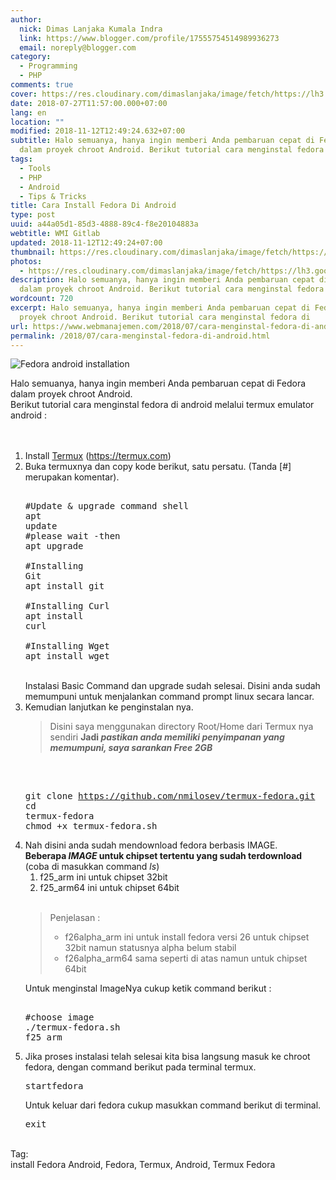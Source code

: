 ```yaml
---
author:
  nick: Dimas Lanjaka Kumala Indra
  link: https://www.blogger.com/profile/17555754514989936273
  email: noreply@blogger.com
category:
  - Programming
  - PHP
comments: true
cover: https://res.cloudinary.com/dimaslanjaka/image/fetch/https://lh3.googleusercontent.com/-r2rcHfz-Dto/WSb5DKBPBkI/AAAAAAAAB4I/H0a69gufG-UXKzPcAr2M-O9jhNZ_Nf5uACHM/%255BUNSET%255D
date: 2018-07-27T11:57:00.000+07:00
lang: en
location: ""
modified: 2018-11-12T12:49:24.632+07:00
subtitle: Halo semuanya, hanya ingin memberi Anda pembaruan cepat di Fedora
  dalam proyek chroot Android. Berikut tutorial cara menginstal fedora di
tags:
  - Tools
  - PHP
  - Android
  - Tips & Tricks
title: Cara Install Fedora Di Android
type: post
uuid: a44a05d1-85d3-4888-89c4-f8e20104883a
webtitle: WMI Gitlab
updated: 2018-11-12T12:49:24+07:00
thumbnail: https://res.cloudinary.com/dimaslanjaka/image/fetch/https://lh3.googleusercontent.com/-r2rcHfz-Dto/WSb5DKBPBkI/AAAAAAAAB4I/H0a69gufG-UXKzPcAr2M-O9jhNZ_Nf5uACHM/%255BUNSET%255D
photos:
  - https://res.cloudinary.com/dimaslanjaka/image/fetch/https://lh3.googleusercontent.com/-r2rcHfz-Dto/WSb5DKBPBkI/AAAAAAAAB4I/H0a69gufG-UXKzPcAr2M-O9jhNZ_Nf5uACHM/%255BUNSET%255D
description: Halo semuanya, hanya ingin memberi Anda pembaruan cepat di Fedora
  dalam proyek chroot Android. Berikut tutorial cara menginstal fedora di
wordcount: 720
excerpt: Halo semuanya, hanya ingin memberi Anda pembaruan cepat di Fedora dalam
  proyek chroot Android. Berikut tutorial cara menginstal fedora di
url: https://www.webmanajemen.com/2018/07/cara-menginstal-fedora-di-android.html
permalink: /2018/07/cara-menginstal-fedora-di-android.html
---
```


<img alt="Fedora android installation" class="w3-image w3-center" src="https://res.cloudinary.com/dimaslanjaka/image/fetch/https://lh3.googleusercontent.com/-r2rcHfz-Dto/WSb5DKBPBkI/AAAAAAAAB4I/H0a69gufG-UXKzPcAr2M-O9jhNZ_Nf5uACHM/%255BUNSET%255D" title="fedora android installation"><br><div>Halo semuanya, hanya ingin memberi Anda pembaruan cepat di Fedora dalam proyek chroot Android. <br>Berikut tutorial cara menginstal fedora di android melalui termux emulator android :<br><br><br><ol><li>Install <a href="https://play.google.com/store/apps/details?id=com.termux" rel="noopener noreferer nofollow" target="_blank">Termux</a>&nbsp;(<a href="https://termux.com/" rel="noopener noreferer nofollow">https://termux.com</a>)</li><li>Buka termuxnya dan copy kode berikut, satu persatu. (Tanda [#] merupakan komentar). <br><pre><br>#Update &amp; upgrade command shell<br>apt update<br>#please wait -then<br>apt upgrade<br><br>#Installing Git<br>apt install git<br><br>#Installing Curl<br>apt install curl<br><br>#Installing Wget<br>apt install wget<br></pre><br>Instalasi Basic Command dan upgrade sudah selesai. Disini anda sudah memumpuni untuk menjalankan command prompt linux secara lancar. </li><li>Kemudian lanjutkan ke penginstalan nya. <br><blockquote>Disini saya menggunakan directory Root/Home dari Termux nya sendiri <b>Jadi <i>pastikan anda memiliki penyimpanan yang memumpuni, saya sarankan Free 2GB</i></b></blockquote><br><pre><br>git clone https://github.com/nmilosev/termux-fedora.git<br>cd termux-fedora<br>chmod +x termux-fedora.sh<br></pre></li><li>Nah disini anda sudah mendownload fedora berbasis IMAGE. <br><b>Beberapa <i>IMAGE</i> untuk chipset tertentu yang sudah terdownload</b> (coba di masukkan command <i>ls</i>) <br><ol><li>f25_arm ini untuk chipset 32bit </li><li>f25_arm64 ini untuk chipset 64bit</li></ol><br><blockquote>Penjelasan : <ul><li>f26alpha_arm ini untuk install fedora versi 26 untuk chipset 32bit namun statusnya alpha belum stabil </li><li>f26alpha_arm64 sama seperti di atas namun untuk chipset 64bit </li></ul></blockquote>  Untuk menginstal ImageNya cukup ketik command berikut : <pre><br>#choose image <br>./termux-fedora.sh f25_arm<br></pre></li><li>Jika proses instalasi telah selesai kita bisa langsung masuk ke chroot fedora, dengan command berikut pada terminal termux. <pre>startfedora</pre>Untuk keluar dari fedora cukup masukkan command berikut di terminal. <pre>exit</pre></li></ol></div><br><div>Tag: <br> install Fedora Android, Fedora, Termux, Android, Termux Fedora </div>